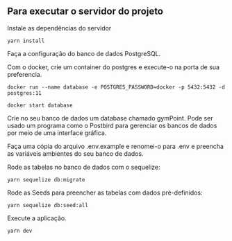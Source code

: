 ## Para executar o servidor do projeto

Instale as dependências do servidor

```console
yarn install
```

Faça a configuração do banco de dados PostgreSQL.

Com o docker, crie um container do postgres e execute-o na porta de sua preferencia.

```console
docker run --name database -e POSTGRES_PASSWORD=docker -p 5432:5432 -d postgres:11

docker start database
```

Crie no seu banco de dados um database chamado gymPoint. Pode ser usado um programa como o Postbird para gerenciar os bancos de dados por meio de uma interface gráfica.

Faça uma cópia do arquivo .env.example e renomei-o para .env e preencha as variáveis ambientes do seu banco de dados.

Rode as tabelas no banco de dados com o sequelize:

```console
yarn sequelize db:migrate
```

Rode as Seeds para preencher as tabelas com dados pré-definidos:

```console
yarn sequelize db:seed:all
```

Execute a aplicação.

```console
yarn dev
```